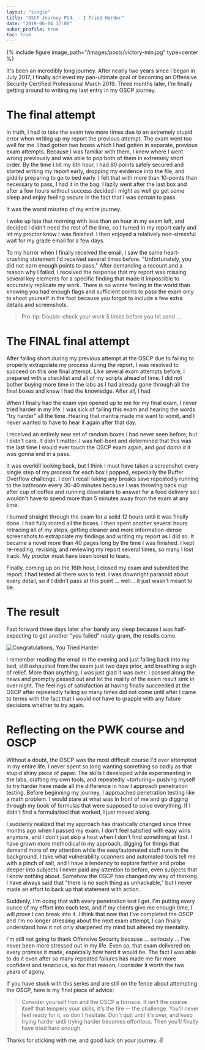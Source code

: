 ```yaml
---
layout: "single"
title: "OSCP Journey Pt4. - I Tried Harder"
date: "2019-06-04 17:00"
auhor_profile: true
toc: true
---
```


{% include figure image_path="/images/posts/victory-min.jpg" type=center %}

It's been an incredibly long journey. After nearly two years since I began in July 2017, I finally achieved my pan-ultimate goal of becoming an Offensive Security Certified Professional March 2019. Three months later, I'm finally getting around to writing my last entry in my OSCP journey.

# The final attempt

In truth, I had to take the exam two more times due to an extremely stupid error when writing up my report the previous attempt. The exam went too well for me. I had gotten two boxes which I had gotten in separate, previous exam attempts. Because I was familiar with them, I knew where I went wrong previously and was able to pop both of them in extremely short order. By the time I hit my 6th hour, I had 80 points safely secured and started writing my report early, dropping my evidence into the file, and giddily preparing to go to bed early. I felt that with more than 10-points than necessary to pass, I had it in the bag. I lazily went after the last box and after a few hours without success decided I might as well go get some sleep and enjoy feeling secure in the fact that I was _certain_ to pass.

It was the worst misstep of my entire journey.

I woke up late that morning with less than an hour in my exam left, and decided I didn't need the rest of the time, so I turned in my report early and let my proctor know I was finished. I then enjoyed a relatively non-stressful wait for my grade email for a few days.

To my horror when I finally received the email, I saw the same heart-crushing statement I'd received several times before. "Unfortunately, you did not earn enough points to pass." After demanding a recount and a reason why I failed, I received the response that my report was missing several key elements for a specific finding that made it impossible to accurately replicate my work. There is no worse feeling in the world than knowing you had enough flags and sufficient points to pass the exam only to shoot yourself in the foot because you forgot to include a few extra details and screenshots.

> Pro-tip: Double-check your work 5 times before you hit send ...

# The FINAL final attempt

After falling short during my previous attempt at the OSCP due to failing to properly extrapolate my process during the report, I was resolved to succeed on this one final attempt. Like several exam attempts before, I prepared with a checklist and all of my scripts ahead of time. I did not bother buying more time in the labs as I had already gone through all the final boxes and knew I had the knowledge. After all, I had

When I finally had the exam vpn opened up to me for my final exam, I never tried harder in my life. I was sick of failing this exam and hearing the words "try harder" all the time. Hearing that mantra made me want to vomit, and I never wanted to have to hear it again after that day.

I received an entirely new set of random boxes I had never seen before, but I didn't care. It didn't matter. I was hell-bent and determined that this was the last time I would ever touch the OSCP exam again, and _god damn it_ it was gonna end in a pass.

It was overkill looking back, but I think I must have taken a screenshot every single step of my process for each box I popped, especially the Buffer Overflow challenge. I don't recall taking any breaks save repeatedly running to the bathroom every 30-40 minutes because I was throwing back cup after cup of coffee and running downstairs to answer for a food delivery so I wouldn't have to spend more than 5 minutes away from the exam at any time.

I burned straight through the exam for a solid 12 hours until it was finally done. I had fully rooted all the boxes. I then spent another several hours retracing all of my steps, getting cleaner and more information-dense screenshots to extrapolate my findings and writing my report as I did so. It became a novel more than 40 pages long by the time I was finished. I kept re-reading, revising, and reviewing my report several times, so many I lost track. My proctor must have been bored to tears.

Finally, coming up on the 16th hour, I closed my exam and submitted the report. I had tested all there was to test. I was downright paranoid about every detail, so if I didn't pass at this point ... well... it just wasn't meant to be.

# The result

Fast forward three days later after barely any sleep because I was half-expecting to get another "you failed" nasty-gram, the results came.

![Congratulations, You Tried Harder](images/oscp-victory.png)

I remember reading the email in the evening and just falling back into my bed, still exhausted from the exam just two days prior, and breathing a sigh of relief. More than anything, I was just glad it was over. I passed along the news and promptly passed out and let the reality of the exam result sink in over night. The feelings of satisfaction at having finally succeeded at the OSCP after repeatedly failing so many times did not come until after I came to terms with the fact that I would not have to grapple with any future decisions whether to try again.

# Reflecting on the PWK course and OSCP

Without a doubt, the OSCP was the most difficult course I'd ever attempted in my entire life. I never spent so long wanting something so badly as that stupid shiny piece of paper. The skills I developed while experimenting in the labs, crafting my own tools, and repeatedly ~torturing~ pushing myself to try harder have made all the difference in how I approach penetration testing. Before beginning my journey, I approached penetration testing like a math problem. I would stare at what was in front of me and go digging through my book of formulas that were supposed to solve everything. If I didn't find a formula/tool that worked, I just moved along.

I suddenly realized that my approach has drastically changed since three months ago when I passed my exam. I don't feel satisfied with easy wins anymore, and I don't just skip a host when I don't find something at first. I have grown more methodical in my approach, digging for things that demand more of my attention while the easy/automated stuff runs in the background. I take what vulnerability scanners and automated tools tell me with a pinch of salt, and I have a tendency to explore farther and probe deeper into subjects I never paid any attention to before, even subjects that I know nothing about. Somehow the OSCP has changed my way of thinking. I have always said that "there is no such thing as unhackable," but I never made an effort to back up that statement with action.

Suddenly, I'm doing that with every penetration test I get. I'm putting every ounce of my effort into each test, and if my clients give me enough time, I will _prove_ I can break into it. I think that now that I've completed the OSCP and I'm no longer stressing about the next exam attempt, I can finally understand how it not only sharpened my mind but altered my mentality.

I'm still not going to thank Offensive Security because ... seriously ... I've never been more stressed out in my life. Even so, that exam delivered on every promise it made, especially how hard it would be. The fact I was able to do it even after so many repeated failures has made me far more confident and tenacious, so for that reason, I consider it worth the two years of agony.

If you have stuck with this series and are still on the fence about attempting the OSCP, here is my final piece of advice:

> Consider yourself Iron and the OSCP a furnace. It isn't the course itself that tempers your skills, it's the fire -- the challenge. You'll never feel ready for it, so don't hesitate. Don't quit until it's over, and keep trying harder until trying harder becomes effortless. Then you'll finally have tried hard enough.

Thanks for sticking with me, and good luck on your journey. :v:
